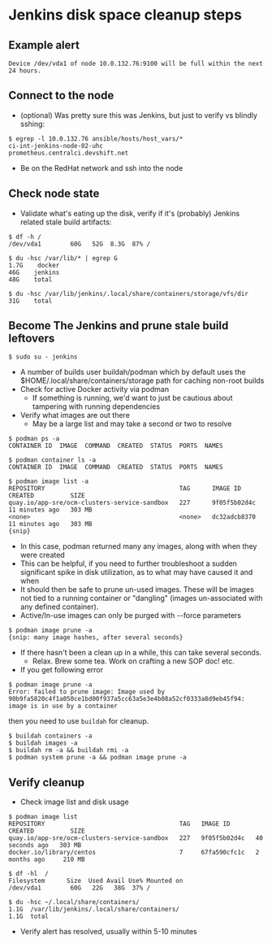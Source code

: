 # Jenkins disk space cleanup steps

## Example alert
```
Device /dev/vda1 of node 10.0.132.76:9100 will be full within the next 24 hours.
```

## Connect to the node
- (optional) Was pretty sure this was Jenkins, but just to verify vs blindly sshing:
```
$ egrep -l 10.0.132.76 ansible/hosts/host_vars/*
ci-int-jenkins-node-02-uhc
prometheus.centralci.devshift.net
```
- Be on the RedHat network and ssh into the node

## Check node state
- Validate what's eating up the disk, verify if it's (probably) Jenkins related
  stale build artifacts:
```
$ df -h /
/dev/vda1        60G   52G  8.3G  87% /

$ du -hsc /var/lib/* | egrep G
1.7G    docker
46G    jenkins
48G    total

$ du -hsc /var/lib/jenkins/.local/share/containers/storage/vfs/dir
31G    total
```

## Become The Jenkins and prune stale build leftovers
```
$ sudo su - jenkins
```
- A number of builds user buildah/podman which by default uses the
  $HOME/.local/share/containers/storage path for caching non-root builds
- Check for active Docker activity via podman
  - If something is running, we'd want to just be cautious about tampering with
    running dependencies
- Verify what images are out there
  - May be a large list and may take a second or two to resolve

```
$ podman ps -a
CONTAINER ID  IMAGE  COMMAND  CREATED  STATUS  PORTS  NAMES

$ podman container ls -a
CONTAINER ID  IMAGE  COMMAND  CREATED  STATUS  PORTS  NAMES

$ podman image list -a
REPOSITORY                                     TAG      IMAGE ID       CREATED          SIZE
quay.io/app-sre/ocm-clusters-service-sandbox   227      9f05f5b02d4c   11 minutes ago   303 MB
<none>                                         <none>   dc32adcb8370   11 minutes ago   303 MB
{snip}
```
- In this case, podman returned many any images, along with when they were created
- This can be helpful, if you need to further troubleshoot a sudden significant
  spike in disk utilization, as to what may have caused it and when
- It should then be safe to prune un-used images. These will be images not tied
  to a running container or "dangling" (images un-associated with any defined
  container).
- Active/In-use images can only be purged with --force parameters

```
$ podman image prune -a
{snip: many image hashes, after several seconds}
```
- If there hasn't been a clean up in a while, this can take several seconds.
  - Relax. Brew some tea. Work on crafting a new SOP doc! etc.
- If you get following error

```
$ podman image prune -a
Error: failed to prune image: Image used by 90b9fa5820c4f1a050ce1bd00f937a5cc63a5e3e4b08a52cf0333a8d9eb45f94: image is in use by a container
```

then you need to use `buildah` for cleanup.

```
$ buildah containers -a
$ buildah images -a
$ buildah rm -a && buildah rmi -a
$ podman system prune -a && podman image prune -a
```

## Verify cleanup
- Check image list and disk usage
```
$ podman image list
REPOSITORY                                     TAG   IMAGE ID       CREATED          SIZE
quay.io/app-sre/ocm-clusters-service-sandbox   227   9f05f5b02d4c   40 seconds ago   303 MB
docker.io/library/centos                       7     67fa590cfc1c   2 months ago     210 MB

$ df -hl  /
Filesystem      Size  Used Avail Use% Mounted on
/dev/vda1        60G   22G   38G  37% /

$ du -hsc ~/.local/share/containers/
1.1G  /var/lib/jenkins/.local/share/containers/
1.1G  total
```
- Verify alert has resolved, usually within 5-10 minutes
